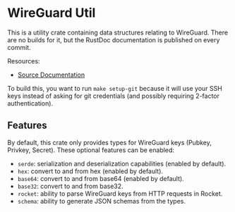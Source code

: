 # WireGuard Util

This is a utility crate containing data structures relating to WireGuard. There are
no builds for it, but the RustDoc documentation is published on every commit.

Resources:
- [Source Documentation][rustdoc]

To build this, you want to run `make setup-git` because it will use your SSH keys instead of asking for git credentials (and possibly requiring 2-factor authentication).

## Features

By default, this crate only provides types for WireGuard keys (Pubkey, Privkey, Secret).
These optional features can be enabled:

- `serde`: serialization and deserialization capabilities (enabled by default).
- `hex`: convert to and from hex (enabled by default).
- `base64`: convert to and from base64 (enabled by default).
- `base32`: convert to and from base32.
- `rocket`: ability to parse WireGuard keys from HTTP requests in Rocket.
- `schema`: ability to generate JSON schemas from the types.

[rustdoc]: https://fractalnetworks.gitlab.io/wireguard-keys/doc/wireguard_keys
